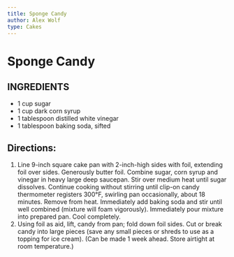 ```yaml
---
title: Sponge Candy
author: Alex Wolf
type: Cakes
---
```


# Sponge Candy

## INGREDIENTS

* 1 cup sugar
* 1 cup dark corn syrup
* 1 tablespoon distilled white vinegar
* 1 tablespoon baking soda, sifted

## Directions:

1.	Line 9-inch square cake pan with 2-inch-high sides with foil, extending foil over sides. Generously butter foil. Combine sugar, corn syrup and vinegar in heavy large deep saucepan. Stir over medium heat until sugar dissolves. Continue cooking without stirring until clip-on candy thermometer registers 300°F, swirling pan occasionally, about 18 minutes. Remove from heat. Immediately add baking soda and stir until well combined (mixture will foam vigorously). Immediately pour mixture into prepared pan. Cool completely.
2.	Using foil as aid, lift, candy from pan; fold down foil sides. Cut or break candy into large pieces (save any small pieces or shreds to use as a topping for ice cream). (Can be made 1 week ahead. Store airtight at room temperature.)
